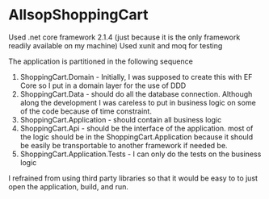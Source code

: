# AllsopShoppingCart

Used .net core framework 2.1.4 (just because it is the only framework readily available on my machine)
Used xunit and moq for testing

The application is partitioned in the following sequence
1. ShoppingCart.Domain - Initially, I was supposed to create this with EF Core so I put in a domain layer for the use of DDD
2. ShoppingCart.Data - should do all the database connection. Although along the development I was careless to put in business logic on some of the code because of time constraint.
3. ShoppingCart.Application - should contain all business logic
4. ShoppingCart.Api - should be the interface of the application. most of the logic should be in the ShoppingCart.Application because it should be easily be transportable to another framework if needed be.
5. ShoppingCart.Application.Tests - I can only do the tests on the business logic 

I refrained from using third party libraries so that it would be easy to to just open the application, build, and run.

